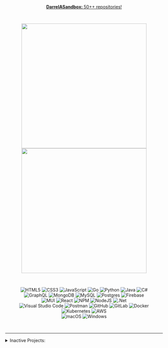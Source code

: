 <div align="center">
  <a href="https://github.com/DarrelASandbox"><b>DarrelASandbox: </b>50++ repositories!</a>
</div>

&nbsp;

<div align="center">
  <img
    src="https://github-readme-stats-darrela-28-mar-2022.vercel.app/api?username=darrela&show_icons=true&theme=dracula"
    width="400"
  />
  <img
    src="https://github-readme-stats-darrela-28-mar-2022.vercel.app/api/top-langs/?username=darrela&layout=compact&theme=dracula"
    width="400"
  />
</div>

&nbsp;

<div align="center">
  <img
    src="https://img.shields.io/badge/html5-%23E34F26.svg?style=for-the-badge&logo=html5&logoColor=white"
    alt="HTML5"
  />
  <img
    src="https://img.shields.io/badge/css3-%231572B6.svg?style=for-the-badge&logo=css3&logoColor=white"
    alt="CSS3"
  />
  <img
    src="https://img.shields.io/badge/javascript-%23323330.svg?style=for-the-badge&logo=javascript&logoColor=%23F7DF1E"
    alt="JavaScript"
  />
  <img
    src="https://img.shields.io/badge/go-%2300ADD8.svg?style=for-the-badge&logo=go&logoColor=white"
    alt="Go"
  />
  <img
    src="https://img.shields.io/badge/python-3670A0?style=for-the-badge&logo=python&logoColor=ffdd54"
    alt="Python"
  />
  <img
    src="https://img.shields.io/badge/java-%23ED8B00.svg?style=for-the-badge&logo=java&logoColor=white"
    alt="Java"
  />
  <img
    src="https://img.shields.io/badge/c%23-%23239120.svg?style=for-the-badge&logo=c-sharp&logoColor=white"
    alt="C#"
  />
</div>

<div align="center">
  <img
    src="https://img.shields.io/badge/-GraphQL-E10098?style=for-the-badge&logo=graphql&logoColor=white"
    alt="GraphQL"
  />
  <img
    src="https://img.shields.io/badge/MongoDB-%234ea94b.svg?style=for-the-badge&logo=mongodb&logoColor=white"
    alt="MongoDB"
  />
  <img
    src="https://img.shields.io/badge/mysql-%2300f.svg?style=for-the-badge&logo=mysql&logoColor=white"
    alt="MySQL"
  />
  <img
    src="https://img.shields.io/badge/postgres-%23316192.svg?style=for-the-badge&logo=postgresql&logoColor=white"
    alt="Postgres"
  />
  <img
    src="https://img.shields.io/badge/Firebase-039BE5?style=for-the-badge&logo=Firebase&logoColor=white"
    alt="Firebase"
  />
</div>

<div align="center">
  <img
    src="https://img.shields.io/badge/MUI-%230081CB.svg?style=for-the-badge&logo=mui&logoColor=white"
    alt="MUI"
  />
  <img
    src="https://img.shields.io/badge/react-%2320232a.svg?style=for-the-badge&logo=react&logoColor=%2361DAFB"
    alt="React"
  />
  <img
    src="https://img.shields.io/badge/NPM-%23000000.svg?style=for-the-badge&logo=npm&logoColor=white"
    alt="NPM"
  />
  <img
    src="https://img.shields.io/badge/node.js-6DA55F?style=for-the-badge&logo=node.js&logoColor=white"
    alt="NodeJS"
  />
  <img
    src="https://img.shields.io/badge/.NET-5C2D91?style=for-the-badge&logo=.net&logoColor=white"
    alt=".Net"
  />
</div>

<div align="center">
  <img
    src="https://img.shields.io/badge/Visual%20Studio%20Code-0078d7.svg?style=for-the-badge&logo=visual-studio-code&logoColor=white"
    alt="Visual Studio Code"
  />
  <img
    src="https://img.shields.io/badge/Postman-FF6C37?style=for-the-badge&logo=postman&logoColor=white"
    alt="Postman"
  />
  <img
    src="https://img.shields.io/badge/github-%23121011.svg?style=for-the-badge&logo=github&logoColor=white"
    alt="GitHub"
  />
  <img
    src="https://img.shields.io/badge/gitlab-%23181717.svg?style=for-the-badge&logo=gitlab&logoColor=white"
    alt="GitLab"
  />
  <img
    src="https://img.shields.io/badge/docker-%230db7ed.svg?style=for-the-badge&logo=docker&logoColor=white"
    alt="Docker"
  />
  <img
    src="https://img.shields.io/badge/kubernetes-%23326ce5.svg?style=for-the-badge&logo=kubernetes&logoColor=white"
    alt="Kubernetes"
  />
  <img
    src="https://img.shields.io/badge/AWS-%23FF9900.svg?style=for-the-badge&logo=amazon-aws&logoColor=white"
    alt="AWS"
  />
</div>

<div align="center">
  <img
    src="https://img.shields.io/badge/mac%20os-000000?style=for-the-badge&logo=macos&logoColor=F0F0F0"
    alt="macOS"
  />
  <img
    src="https://img.shields.io/badge/Windows-0078D6?style=for-the-badge&logo=windows&logoColor=white"
    alt="Windows"
  />
</div>

&nbsp;

<hr>

<details>
  <summary>Inactive Projects:</summary>

- [task-management-system-golang-svelte](https://github.com/DarrelA/task-management-system-golang-svelte): Group project of TSM in a different tech stack!
- [task-management-system](https://github.com/DarrelA/task-management-system): Emulate the Kanban approach that support the Planning, Tracking, and Approving for the task activities related to a specific project.
- [mern-starter](https://github.com/DarrelA/mern-starter): MongoDB, Express, React & NodeJS stack with refresh token & Google OAuth.
- [eaove](https://github.com/DarrelA/eaove): To do list with extra steps? 

</details>
